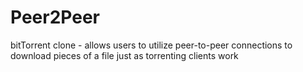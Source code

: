 # Peer2Peer
bitTorrent clone - allows users to utilize peer-to-peer connections to download pieces of a file just as torrenting clients work
